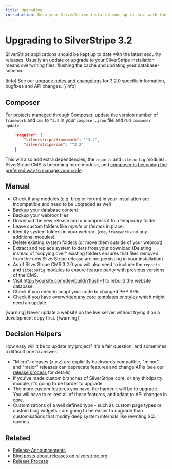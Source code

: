 ```yaml
---
title: Upgrading
introduction: Keep your SilverStripe installations up to date with the latest fixes, security patches and new features.
---
```

# Upgrading to SilverStripe 3.2

SilverStripe applications should be kept up to date with the latest security releases. Usually an update or upgrade to your SilverStripe installation means overwriting files, flushing the cache and updating your database-schema. 

[info]
See our [upgrade notes and changelogs](/changelogs/3.2.0) for 3.2.0 specific information, bugfixes and API changes.
[/info]

## Composer 

For projects managed through Composer, update the version number of `framework` and `cms` to `^3.2` in your `composer.json` file and run `composer update`. 

```json
	"require": {
		"silverstripe/framework": "^3.2",
		"silverstripe/cms": "^3.2"
	}
```
This will also add extra dependencies, the `reports` and `siteconfig` modules. SilverStripe CMS is becoming more modular, and [composer is becoming the preferred way to manage your code](/getting_started/composer).

## Manual

*  Check if any modules (e.g. blog or forum) in your installation are incompatible and need to be upgraded as well
*  Backup your database content
*  Backup your webroot files
*  Download the new release and uncompress it to a temporary folder
*  Leave custom folders like *mysite* or *themes* in place.
*  Identify system folders in your webroot (`cms`, `framework` and any additional modules). 
*  Delete existing system folders (or move them outside of your webroot)
*  Extract and replace system folders from your download (Deleting instead of "copying over" existing folders ensures that files removed from the new SilverStripe release are not persisting in your installation).
*  As of SilverStripe CMS 3.2.0 you will also need to include the `reports` and `siteconfig` modules to ensure feature parity with previous versions of the CMS.
*  Visit http://yoursite.com/dev/build/?flush=1 to rebuild the website database.
*  Check if you need to adapt your code to changed PHP APIs
*  Check if you have overwritten any core templates or styles which might need an update.

[warning]
Never update a website on the live server without trying it on a development copy first.
[/warning]

##  Decision Helpers

How easy will it be to update my project? It's a fair question, and sometimes a difficult one to answer. 

*  "Micro" releases (x.y.z) are explicitly backwards compatible, "minor" and "major" releases can deprecate features and change APIs (see our [release process](/contributing/release_process) for details)
*  If you've made custom branches of SilverStripe core, or any thirdparty module, it's going to be harder to upgrade.
*  The more custom features you have, the harder it will be to upgrade.  You will have to re-test all of those features, and adapt to API changes in core.
*  Customizations of a well defined type - such as custom page types or custom blog widgets - are going to be easier to upgrade than customisations that modify deep system internals like rewriting SQL queries.

## Related

* [Release Announcements](http://groups.google.com/group/silverstripe-announce/)
* [Blog posts about releases on silverstripe.org](http://silverstripe.org/blog/tag/release)
* [Release Process](../contributing/release_process)
